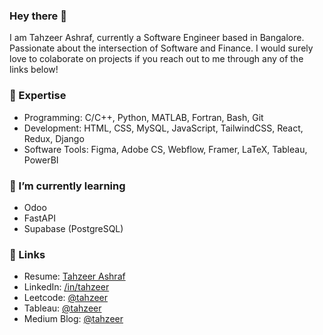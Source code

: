 ### Hey there 👋

I am Tahzeer Ashraf, currently a Software Engineer based in Bangalore. Passionate about the intersection of Software and Finance. I would surely love to colaborate on projects if you reach out to me through any of the links below!

### 🔭 Expertise

- Programming: C/C++, Python, MATLAB, Fortran, Bash, Git
- Development: HTML, CSS, MySQL, JavaScript, TailwindCSS, React, Redux, Django
- Software Tools: Figma, Adobe CS, Webflow, Framer, LaTeX, Tableau, PowerBI

### 📙 I’m currently learning 

- Odoo
- FastAPI
- Supabase (PostgreSQL)

### 🔗 Links 
- Resume: [Tahzeer Ashraf](#)
- LinkedIn: [/in/tahzeer](https://www.linkedin.com/in/tahzeer/)
- Leetcode: [@tahzeer](https://www.leetcode.com/tahzeer/)
- Tableau: [@tahzeer](https://public.tableau.com/app/profile/tahzeer)
- Medium Blog: [@tahzeer](https://tahzeer.medium.com)
